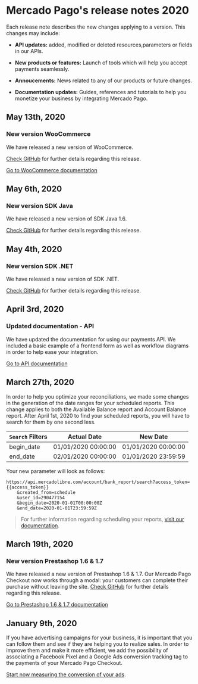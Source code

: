 # Mercado Pago's release notes 2020

Each release note describes the new changes applying to a version. This changes may include:

- **API updates:** added, modified or deleted resources,parameters or fields in our APIs.

- **New products or features:** Launch of tools which will help you accept payments seamlessly.

- **Annoucements:** News related to any of our products or future changes.

- **Documentation updates:** Guides, references and tutorials to help you monetize your business by integrating Mercado Pago.



## May 13th, 2020

### New version WooCommerce

We have released a new version of WooCommerce.

[Check GitHub](https://github.com/mercadopago/cart-woocommerce/releases/tag/v4.2.0) for further details regarding this release.

[Go to WooCommerce documentation](https://www.mercadopago[FAKER][URL][DOMAIN]/developers/en/guides/plugins/prestashop/introduction/)


## May 6th, 2020

### New version SDK Java

We have released a new version of SDK Java 1.6.

[Check GitHub](https://github.com/mercadopago/dx-java/releases/tag/1.6.0) for further details regarding this release.


## May 4th, 2020

### New version SDK .NET

We have released a new version of SDK .NET.

[Check GitHub](https://github.com/mercadopago/dx-dotnet/releases/tag/1.7.0) for further details regarding this release.


## April 3rd, 2020

### Updated documentation - API

We have updated the documentation for using our payments API. We included a basic example of a frontend form as well as workflow diagrams in order to help ease your integration.

[Go to API documentation](https://www.mercadopago[FAKER][URL][DOMAIN]/developers/en/guides/payments/api/introduction/)


## March 27th, 2020

In order to help you optimize your reconciliations, we made some changes in the generation of the date ranges for your scheduled reports. This change applies to both the Available Balance report and Account Balance report. After April 1st, 2020 to find your scheduled reports, you will have to search for them by one second less. 

 `Search` Filters | Actual Date | New Date |
--------- | ------------------------ | ------------------------------- |
begin_date  | 01/01/2020 00:00:00 | 01/01/2020 00:00:00
end_date | 02/01/2020 00:00:00 |  01/01/2020  23:59:59

Your new parameter will look as follows:

```
https://api.mercadolibre.com/account/bank_report/search?access_token={{access_token}}
	&created_from=schedule
	&user_id=290477154
	&begin_date=2020-01-01T00:00:00Z
	&end_date=2020-01-01T23:59:59Z

```

> For further information regarding scheduling your reports, [visit our documentation](https://www.mercadopago.com.ar/developers/en/guides/reports/general-considerations/reconciliation-reports/).


## March 19th, 2020

### New version Prestashop 1.6 & 1.7

We have released a new version of Prestashop 1.6 & 1.7. Our Mercado Pago Checkout now works through a modal: your customers can complete their purchase without leaving the site.
[Check GitHub](https://github.com/mercadopago/cart-prestashop-7/releases) for further details regarding this release.

[Go to Prestashop 1.6 & 1.7 documentation](https://www.mercadopago[FAKER][URL][DOMAIN]/developers/en/guides/plugins/prestashop/introduction/)


## January 9th, 2020

If you have advertising campaigns for your business, it is important that you can follow them and see if they are helping you to realize sales. In order to improve them and make it more efficient, we add the possibility of associating a Facebook Pixel and a Google Ads conversion tracking tag to the payments of your Mercado Pago Checkout.

[Start now measuring the conversion of your ads](https://www.mercadopago.com.ar/developers/en/guides/payments/web-payment-checkout/configurations/).
